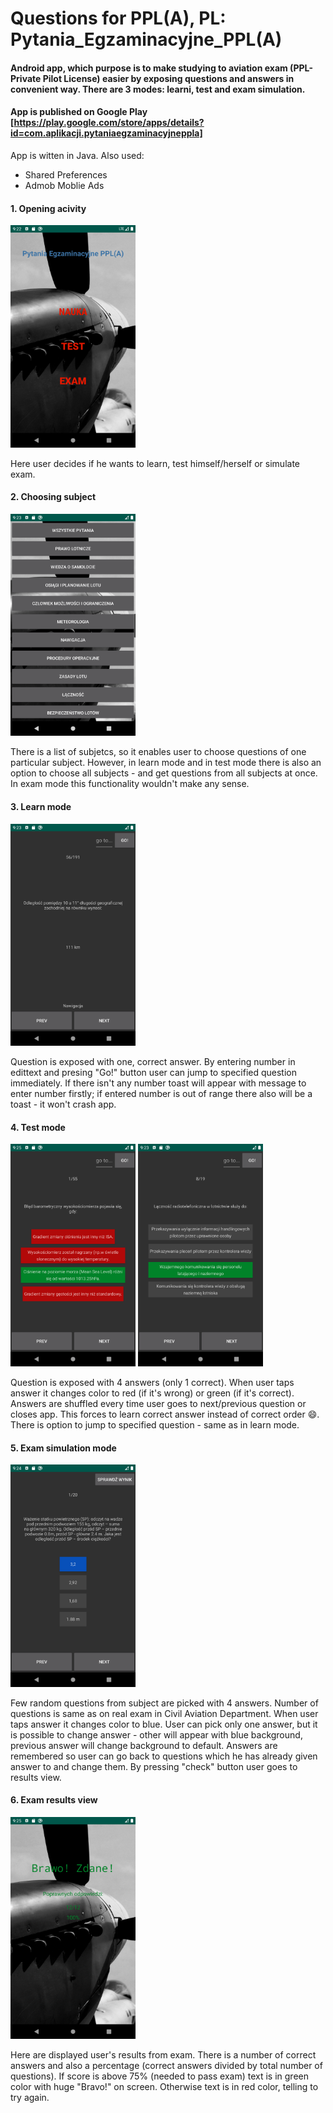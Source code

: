# Questions for PPL(A), PL: Pytania_Egzaminacyjne_PPL(A)

#### Android app, which purpose is to make studying to aviation exam (PPL- Private Pilot License) easier by exposing questions and answers in convenient way. There are 3 modes: learni, test and exam simulation. 

#### App is published on Google Play [https://play.google.com/store/apps/details?id=com.aplikacji.pytaniaegzaminacyjneppla]

App is witten in Java. Also used:
- Shared Preferences
- Admob Moblie Ads


#### 1. Opening acivity

<img src="/Screenshots/Scr_1_apk.png" width="200">

Here user decides if he wants to learn, test himself/herself or simulate exam.

#### 2. Choosing subject

<img src="/Screenshots/Scr_3_apk.png" width="200">

There is a list of subjetcs, so it enables user to choose questions of one particular subject. However, in learn mode and in test mode there is also an option to choose all subjects - and get questions from all subjects at once. In exam mode this functionality wouldn't make any sense.

#### 3. Learn mode

<img src="/Screenshots/Scr_4_apk.png" width="200">

Question is exposed with one, correct answer. By entering number in edittext and presing "Go!" button user can jump to specified question immediately. If there isn't any number toast will appear with message to enter number firstly; if entered number is out of range there also will be a toast - it won't crash app.

#### 4. Test mode

<img src="/Screenshots/Scr_2_apk.png" width="200">

<img src="/Screenshots/Scr_5_apk.png" width="200">

Question is exposed with 4 answers (only 1 correct). When user taps answer it changes color to red (if it's wrong) or green (if it's correct). Answers are shuffled every time user goes to next/previous question or closes app. This forces to learn correct answer instead of correct order :smile:. There is option to jump to specified question - same as in learn mode.

#### 5. Exam simulation mode

<img src="/Screenshots/Scr_7_apk.png" width="200">

Few random questions from subject are picked with 4 answers. Number of questions is same as on real exam in Civil Aviation Department. When user taps answer it changes color to blue. User can pick only one answer, but it is possible to change answer - other will appear with blue background, previous answer will change background to default. Answers are remembered so user can go back to questions which he has already given answer to and change them. By pressing "check" button user goes to results view.

#### 6. Exam results view

<img src="/Screenshots/Scr_6_apk.png" width="200">

Here are displayed user's results from exam. There is a number of correct answers and also a percentage (correct answers divided by total number of questions). If score is above 75% (needed to pass exam) text is in green color with huge "Bravo!" on screen. Otherwise text is in red color, telling to try again.
